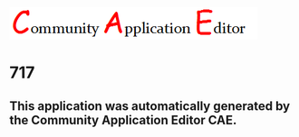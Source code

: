 ![CAE](https://github.com/patricia-cae/CAE-Deployment-Temp/blob/master/img/logo.png)  

717
===================


This application was automatically generated by the Community Application Editor CAE.  
---------------

